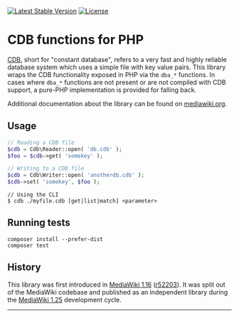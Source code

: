 [![Latest Stable Version]](https://packagist.org/packages/wikimedia/cdb) [![License]](https://packagist.org/packages/wikimedia/cdb)

CDB functions for PHP
=====================

[CDB][], short for "constant database", refers to a very fast and highly
reliable database system which uses a simple file with key value pairs. This
library wraps the CDB functionality exposed in PHP via the `dba_*` functions.
In cases where `dba_*` functions are not present or are not compiled with CDB
support, a pure-PHP implementation is provided for falling back.

Additional documentation about the library can be found on
[mediawiki.org](https://www.mediawiki.org/wiki/CDB).


Usage
-----

```php
// Reading a CDB file
$cdb = Cdb\Reader::open( 'db.cdb' );
$foo = $cdb->get( 'somekey' );

// Writing to a CDB file
$cdb = Cdb\Writer::open( 'anotherdb.cdb' );
$cdb->set( 'somekey', $foo );
```

    // Using the CLI
    $ cdb ./myfile.cdb [get|list|match] <parameter>


Running tests
-------------

    composer install --prefer-dist
    composer test


History
-------

This library was first introduced in [MediaWiki 1.16][] ([r52203][]). It was
split out of the MediaWiki codebase and published as an independent library
during the [MediaWiki 1.25][] development cycle.


---
[CDB]: https://en.wikipedia.org/wiki/cdb_(software)
[MediaWiki 1.16]: https://www.mediawiki.org/wiki/MediaWiki_1.16
[r52203]: https://www.mediawiki.org/wiki/Special:Code/MediaWiki/52203
[MediaWiki 1.25]: https://www.mediawiki.org/wiki/MediaWiki_1.25
[Latest Stable Version]: https://poser.pugx.org/wikimedia/cdb/v/stable.svg
[License]: https://poser.pugx.org/wikimedia/cdb/license.svg

